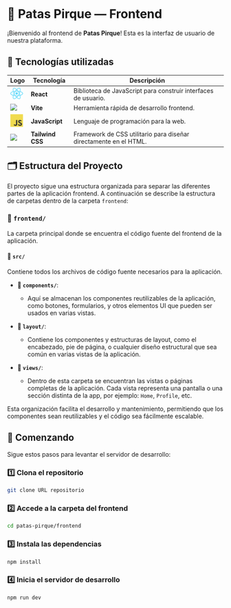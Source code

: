 # 🐾 Patas Pirque — Frontend

¡Bienvenido al frontend de **Patas Pirque**! Esta es la interfaz de usuario de nuestra plataforma.

## 🧰 Tecnologías utilizadas

| Logo | Tecnología     | Descripción                                                                 |
|------|----------------|-----------------------------------------------------------------------------|
| <img src="https://raw.githubusercontent.com/devicons/devicon/master/icons/react/react-original.svg" width="30"/> | **React**         | Biblioteca de JavaScript para construir interfaces de usuario.           |
| <img src="https://vitejs.dev/logo.svg" width="30"/> | **Vite**          | Herramienta rápida de desarrollo frontend.                               |
| <img src="https://raw.githubusercontent.com/devicons/devicon/master/icons/javascript/javascript-original.svg" width="30"/> | **JavaScript**    | Lenguaje de programación para la web.                                     |
|<img src="https://upload.wikimedia.org/wikipedia/commons/d/d5/Tailwind_CSS_Logo.svg" width="30"/> | **Tailwind CSS**  | Framework de CSS utilitario para diseñar directamente en el HTML.       |


## 🗂 Estructura del Proyecto

El proyecto sigue una estructura organizada para separar las diferentes partes de la aplicación frontend. A continuación se describe la estructura de carpetas dentro de la carpeta `frontend`:

### 📁 `frontend/`
La carpeta principal donde se encuentra el código fuente del frontend de la aplicación.

#### 📁 `src/`
Contiene todos los archivos de código fuente necesarios para la aplicación.

- **📁 `components/`**: 
  - Aquí se almacenan los componentes reutilizables de la aplicación, como botones, formularios, y otros elementos UI que pueden ser usados en varias vistas.
  
- **📁 `layout/`**: 
  - Contiene los componentes y estructuras de layout, como el encabezado, pie de página, o cualquier diseño estructural que sea común en varias vistas de la aplicación.
  
- **📁 `views/`**:
  - Dentro de esta carpeta se encuentran las vistas o páginas completas de la aplicación. Cada vista representa una pantalla o una sección distinta de la app, por ejemplo: `Home`, `Profile`, etc.

Esta organización facilita el desarrollo y mantenimiento, permitiendo que los componentes sean reutilizables y el código sea fácilmente escalable.

## 🚀 Comenzando

Sigue estos pasos para levantar el servidor de desarrollo:

### 1️⃣ Clona el repositorio
```bash
git clone URL repositorio
```
### 2️⃣ Accede a la carpeta del frontend
```bash
cd patas-pirque/frontend
```
### 3️⃣ Instala las dependencias
```bash
npm install
```
### 4️⃣ Inicia el servidor de desarrollo
```bash
npm run dev
```